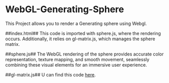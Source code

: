# WebGL-Generating-Sphere
This Project allows you to render a Generating sphere using Webgl.

##index.html##
This code is imported with sphere.js, where the rendering occurs. Additionally, it relies on gl-matrix.js, which manages the sphere matrix.

##sphere.js##
The WebGL rendering of the sphere provides accurate color representation, texture mapping, and smooth movement, seamlessly combining these visual elements for an immersive user experience. 

##gl-matrix.js##
U can find this code [here](https://unpkg.com/gl-matrix@2.4.0/dist/gl-matrix.js).
